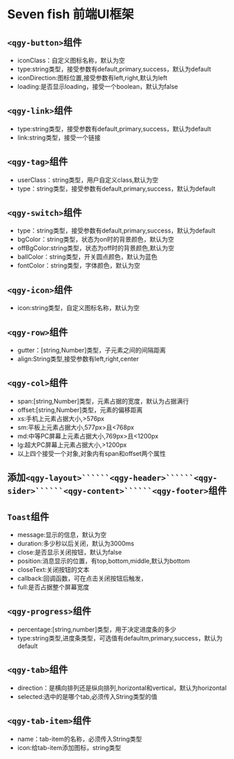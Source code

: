 # Seven fish 前端UI框架

## ```<qgy-button>```组件

+ iconClass：自定义图标名称，默认为空
+ type:string类型，接受参数有default,primary,success，默认为default
+ iconDirection:图标位置,接受参数有left,right,默认为left
+ loading:是否显示loading，接受一个boolean，默认为false

## ```<qgy-link>```组件

+ type:string类型，接受参数有default,primary,success，默认为default
+ link:string类型，接受一个链接

## ```<qgy-tag>```组件

+ userClass：string类型，用户自定义class,默认为空
+ type：string类型，接受参数有default,primary,success，默认为default

## ```<qgy-switch>```组件

+ type：string类型，接受参数有default,primary,success，默认为default
+ bgColor：string类型，状态为on时的背景颜色，默认为空
+ offBgColor:string类型，状态为off时的背景颜色,默认为空
+ ballColor：string类型，开关圆点颜色，默认为蓝色
+ fontColor：string类型，字体颜色，默认为空

## ```<qgy-icon>```组件

+ icon:string类型，自定义图标名称，默认为空

## ```<qgy-row>```组件

+ gutter：[string,Number]类型，子元素之间的间隔距离
+ align:String类型,接受参数有left,right,center

## ```<qgy-col>```组件

+ span:[string,Number]类型，元素占据的宽度，默认为占据满行
+ offset:[string,Number]类型，元素的偏移距离
+ xs:手机上元素占据大小,>576px
+ sm:平板上元素占据大小,577px>且<768px
+ md:中等PC屏幕上元素占据大小,769px>且<1200px
+ lg:超大PC屏幕上元素占据大小,>1200px
+ 以上四个接受一个对象,对象内有span和offset两个属性

## 添加```<qgy-layout>``````<qgy-header>``````<qgy-sider>``````<qgy-content>``````<qgy-footer>```组件

## ```Toast```组件

+ message:显示的信息，默认为空
+ duration:多少秒以后关闭，默认为3000ms
+ close:是否显示关闭按钮，默认为false
+ position:消息显示的位置，有top,bottom,middle,默认为bottom
+ closeText:关闭按钮的文本
+ callback:回调函数，可在点击关闭按钮后触发，
+ full:是否占据整个屏幕宽度

## ```<qgy-progress>```组件

+ percentage:[string,number]类型，用于决定进度条的多少
+ type:string类型,进度条类型，可选值有defaultm,primary,success，默认为default

## ```<qgy-tab>```组件

+ direction：是横向排列还是纵向排列,horizontal和vertical，默认为horizontal
+ selected:选中的是哪个tab,必须传入String类型的值

## ```<qgy-tab-item>```组件
+ name：tab-item的名称，必须传入String类型
+ icon:给tab-item添加图标，string类型